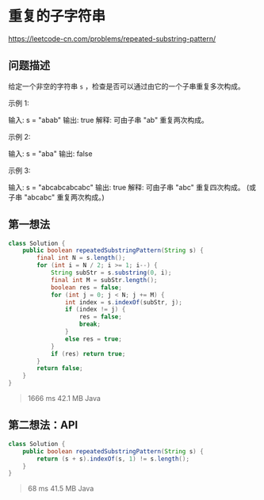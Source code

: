 # 重复的子字符串

https://leetcode-cn.com/problems/repeated-substring-pattern/

## 问题描述

给定一个非空的字符串 `s` ，检查是否可以通过由它的一个子串重复多次构成。

示例 1:

输入: s = "abab"
输出: true
解释: 可由子串 "ab" 重复两次构成。

示例 2:

输入: s = "aba"
输出: false

示例 3:

输入: s = "abcabcabcabc"
输出: true
解释: 可由子串 "abc" 重复四次构成。 (或子串 "abcabc" 重复两次构成。)



## 第一想法

```java
class Solution {
    public boolean repeatedSubstringPattern(String s) {
        final int N = s.length();
        for (int i = N / 2; i >= 1; i--) {
            String subStr = s.substring(0, i);
            final int M = subStr.length();
            boolean res = false;
            for (int j = 0; j < N; j += M) {
                int index = s.indexOf(subStr, j);
                if (index != j) {
                    res = false;
                    break;
                }
                else res = true;
            }
            if (res) return true;
        }
        return false;
    }
}
```

> 1666 ms	42.1 MB	Java



## 第二想法：API

```java
class Solution {
    public boolean repeatedSubstringPattern(String s) {
        return (s + s).indexOf(s, 1) != s.length();
    }
}
```

> 68 ms	41.5 MB	Java